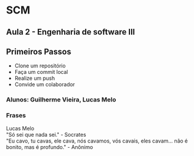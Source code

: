 # SCM

## Aula 2 - Engenharia de software III

## Primeiros Passos

- Clone um repositório
- Faça um commit local
- Realize um push
- Convide um colaborador

### Alunos: Guilherme Vieira, Lucas Melo

### Frases

Lucas Melo\
"Só sei que nada sei." - Socrates\
"Eu cavo, tu cavas, ele cava, nós cavamos, vós cavais, eles cavam… não é bonito, mas é profundo." - Anônimo
